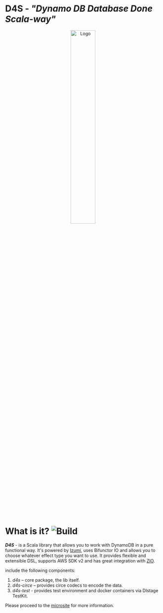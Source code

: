 # **D4S**  - *"Dynamo DB Database Done Scala-way"*
<p align="center">
<img width="40%" src=".d4s/vuepress/docs/.vuepress/public/D4S_logo.svg" alt="Logo"/>
</p>

What is it?  ![Build](https://github.com/PlayQ/playq-tk/workflows/Build/badge.svg)
===========
__*D4S*__ - is a Scala library that allows you to work with DynamoDB in a pure functional way.
It's powered by [Izumi](https://izumi.7mind.io/latest/release/doc/index.html), uses Bifunctor IO and allows you to choose whatever effect type you want to use. It provides flexible and extensible DSL, supports AWS SDK v2 and has great integration with [ZIO](https://zio.dev/).

include the following components:

1. _d4s_ – core package, the lib itself.
2. _d4s-circe_ – provides circe codecs to encode the data.
3. _d4s-test_ - provides test environment and docker containers via DIstage TestKit.

Please proceed to the [microsite](https://playq.github.io/playq-tk/d4s/about) for more information.   